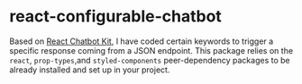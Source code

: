 # react-configurable-chatbot
Based on [React Chatbot Kit](https://www.npmjs.com/package/react-chatbot-kit), I have coded certain keywords to trigger a specific response coming from a JSON endpoint. This package relies on the `react`, `prop-types`,and `styled-components` peer-dependency packages to be already installed and set up in your project.
